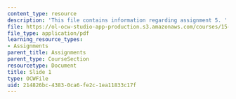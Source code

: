 ```yaml
---
content_type: resource
description: 'This file contains information regarding assignment 5. '
file: https://ol-ocw-studio-app-production.s3.amazonaws.com/courses/15-783j-product-design-and-development-spring-2006/214826bc43830ca6fe2c1ea11833c17f_sample_assignm_5.pdf
file_type: application/pdf
learning_resource_types:
- Assignments
parent_title: Assignments
parent_type: CourseSection
resourcetype: Document
title: Slide 1
type: OCWFile
uid: 214826bc-4383-0ca6-fe2c-1ea11833c17f
---
```

